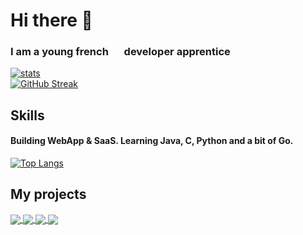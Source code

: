# Hi there 👋
### I am a young french <img src="https://media0.giphy.com/media/x8r9ko36SAFSoMnFN1/giphy.gif?cid=790b7611659a542c656387ad297081e84810a66d8a897c0a&rid=giphy.gif&ct=g" width="17" height="12"> developer apprentice<br />

[![stats](https://github-readme-stats-nine-tau-54.vercel.app/api?username=TheoM-e&show_icons=true&count_private=true&include_all_commits=true&theme=nord&hide=contribs&border_radius=15&show_owner=true)](https://github.com/TheoM-e/)<br />
[![GitHub Streak](https://streak-stats.demolab.com?user=TheoM-e&theme=nord&hide_border=true&border_radius=15&date_format=j%20M%5B%20Y%5D&card_width=480)](https://git.io/streak-stats)

## Skills
#### Building WebApp & SaaS. Learning Java, C, Python and a bit of Go.

[![Top Langs](https://github-readme-stats-nine-tau-54.vercel.app/api/top-langs/?username=TheoM-e&layout=compact&theme=nord&border_radius=15&hide=html,purebasic,css,groovy,shell,roff)](https://github.com/TheoM-e/)

## My projects

<a href="https://github.com/TheoM-e/SuperCalc">
  <img align="center" src="https://github-readme-stats-nine-tau-54.vercel.app/api/pin/?username=TheoM-e&repo=SuperCalc&show_owner=true&theme=nord&border_radius=15" />
</a>
<a href="https://github.com/TheoM-e/Piscine42">
  <img align="center" src="https://github-readme-stats.vercel.app/api/pin/?username=TheoM-e&repo=Piscine42&show_owner=true&theme=nord&border_radius=15" />
</a>
<a href="https://github.com/TheoM-e/All-42-subject">
  <img align="center" src="https://github-readme-stats.vercel.app/api/pin/?username=TheoM-e&repo=All-42-subject&show_owner=true&theme=nord&border_radius=15">
</a>
<a href="https://github.com/TheoM-e/BingoMC">
  <img align="center" src="https://github-readme-stats.vercel.app/api/pin/?username=TheoM-e&repo=BingoMC&show_owner=true&theme=nord&border_radius=15">
</a>
